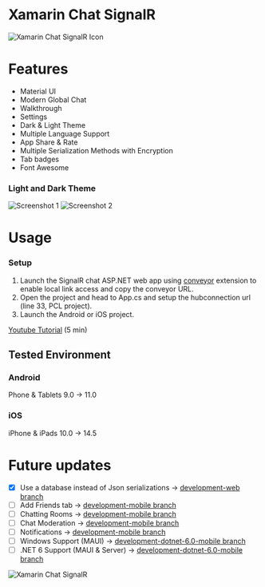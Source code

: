 # Xamarin Chat SignalR

![Xamarin Chat SignalR Icon](docs/icon.png)

# Features
- Material UI
- Modern Global Chat
- Walkthrough
- Settings
- Dark & Light Theme
- Multiple Language Support
- App Share & Rate
- Multiple Serialization Methods with Encryption
- Tab badges
- Font Awesome

### Light and Dark Theme

![Screenshot 1](docs/Screenshot1.png)
![Screenshot 2](docs/Screenshot2.png)

# Usage

### Setup
1. Launch the SignalR chat ASP.NET web app using [conveyor](https://conveyor.cloud?utm_source=conveyor&utm_medium=linkshare&utm_campaign=conveyor) extension to enable local link access and copy the conveyor URL.
2. Open the project and head to App.cs and setup the hubconnection url (line 33, PCL project).
3. Launch the Android or iOS project.

[Youtube Tutorial](https://youtu.be/XJHMjS201nw) (5 min)

## Tested Environment

### Android
Phone & Tablets
9.0 -> 11.0
### iOS
iPhone & iPads
10.0 -> 14.5

# Future updates
- [x] Use a database instead of Json serializations -> [development-web branch](https://github.com/jihadkhawaja/xamarin-chat-signalr/tree/development-web)
- [ ] Add Friends tab -> [development-mobile branch](https://github.com/jihadkhawaja/xamarin-chat-signalr/tree/development-mobile)
- [ ] Chatting Rooms -> [development-mobile branch](https://github.com/jihadkhawaja/xamarin-chat-signalr/tree/development-mobile)
- [ ] Chat Moderation -> [development-mobile branch](https://github.com/jihadkhawaja/xamarin-chat-signalr/tree/development-mobile)
- [ ] Notifications -> [development-mobile branch](https://github.com/jihadkhawaja/xamarin-chat-signalr/tree/development-mobile)
- [ ] Windows Support (MAUI) -> [development-dotnet-6.0-mobile branch](https://github.com/jihadkhawaja/xamarin-chat-signalr/tree/development-dotnet-6.0-mobile)
- [ ] .NET 6 Support (MAUI & Server) -> [development-dotnet-6.0-mobile branch](https://github.com/jihadkhawaja/xamarin-chat-signalr/tree/development-dotnet-6.0-mobile)

![Xamarin Chat SignalR](docs/ios.png)
